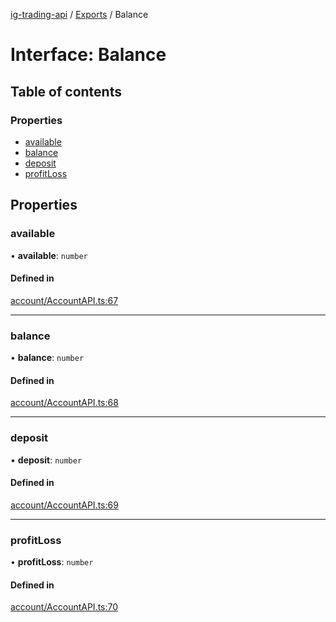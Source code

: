[ig-trading-api](../README.md) / [Exports](../modules.md) / Balance

# Interface: Balance

## Table of contents

### Properties

- [available](Balance.md#available)
- [balance](Balance.md#balance)
- [deposit](Balance.md#deposit)
- [profitLoss](Balance.md#profitloss)

## Properties

### available

• **available**: `number`

#### Defined in

[account/AccountAPI.ts:67](https://github.com/bennycode/ig-trading-api/blob/0c7d281/src/account/AccountAPI.ts#L67)

---

### balance

• **balance**: `number`

#### Defined in

[account/AccountAPI.ts:68](https://github.com/bennycode/ig-trading-api/blob/0c7d281/src/account/AccountAPI.ts#L68)

---

### deposit

• **deposit**: `number`

#### Defined in

[account/AccountAPI.ts:69](https://github.com/bennycode/ig-trading-api/blob/0c7d281/src/account/AccountAPI.ts#L69)

---

### profitLoss

• **profitLoss**: `number`

#### Defined in

[account/AccountAPI.ts:70](https://github.com/bennycode/ig-trading-api/blob/0c7d281/src/account/AccountAPI.ts#L70)
